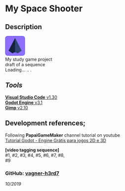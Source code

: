 # My Space Shooter  

## Description  

![icon_My_Space_Shooter](/icon.png)  
My study game project  
draft of a sequence  
Loading... .. .  

## _Tools_

[**Visual Studio Code** v1.30](https://code.visualstudio.com/)  
[**Godot Engine** v3.1](https://godotengine.org/)  
[**Gimp** v2.10](https://www.gimp.org/)

## Development references;  

Following **PapaiGameMaker** channel tutorial on youtube  
[Tutorial Godot - Engine Grátis para jogos 2D e 3D](https://www.youtube.com/playlist?list=PLQzIfDE4WrykgQb3fMwBR2j-kc0eIW-Qn)  

**[video tagging sequence]**  
#1, #2, #3, #4, #5, #6, #7, #8,  
#9


### GitHub: [**vagner-h3rd7**](https://github.com/h3rd7)  
_10/2019_  
